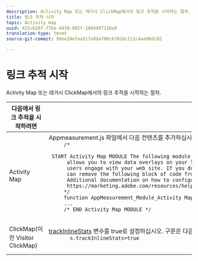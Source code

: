 ```yaml
---
description: Activity Map 또는 레거시 ClickMap에서의 링크 추적을 시작하는 절차.
title: 링크 추적 시작
topic: Activity map
uuid: 425cb287-f76e-4430-802f-288499711ba9
translation-type: tm+mt
source-git-commit: 99ee24efaa517e8da700c67818c111c4aa90dc02

---
```



# 링크 추적 시작

Activity Map 또는 레거시 ClickMap에서의 링크 추적을 시작하는 절차.

<table id="table_1745199B3105467CBA26F50B3B1CCE99"> 
 <thead> 
  <tr> 
   <th colname="col1" class="entry"> 다음에서 링크 추적을 시작하려면 </th> 
   <th colname="col2" class="entry"> 방법... </th> 
  </tr> 
 </thead>
 <tbody> 
  <tr> 
   <td colname="col1"> Activity Map </td> 
   <td colname="col2"> Appmeasurement.js 파일에서 다음 컨텐츠를 추가하십시오. 
    <code>
     /*
     &nbsp;START&nbsp;Activity&nbsp;Map&nbsp;MODULE&nbsp;The&nbsp;following&nbsp;module&nbsp;enables&nbsp;Activity&nbsp;Map&nbsp;tracking&nbsp;in&nbsp;Adobe&nbsp;Analytics.&nbsp;Activity&nbsp;Map
     &nbsp;allows&nbsp;you&nbsp;to&nbsp;view&nbsp;data&nbsp;overlays&nbsp;on&nbsp;your&nbsp;links&nbsp;and&nbsp;content&nbsp;to&nbsp;understand&nbsp;how
     &nbsp;users&nbsp;engage&nbsp;with&nbsp;your&nbsp;web&nbsp;site.&nbsp;If&nbsp;you&nbsp;do&nbsp;not&nbsp;intend&nbsp;to&nbsp;use&nbsp;Activity&nbsp;Map,&nbsp;you
     &nbsp;can&nbsp;remove&nbsp;the&nbsp;following&nbsp;block&nbsp;of&nbsp;code&nbsp;from&nbsp;your&nbsp;AppMeasurement.js&nbsp;file.
     &nbsp;Additional&nbsp;documentation&nbsp;on&nbsp;how&nbsp;to&nbsp;configure&nbsp;Activity&nbsp;Map&nbsp;is&nbsp;available&nbsp;at:
     &nbsp;https://marketing.adobe.com/resources/help/en_US/analytics/activitymap/getting-started-admins.html
     */
     function&nbsp;AppMeasurement_Module_Activity&nbsp;Map(g){func
     ...
     /*&nbsp;END&nbsp;Activity&nbsp;Map&nbsp;MODULE&nbsp;*/
    </code> </td> 
  </tr> 
  <tr> 
   <td colname="col1">  ClickMap(이전 Visitor ClickMap) </td> 
   <td colname="col2"> <p><a href="https://marketing.adobe.com/resources/help/en_US/sc/implement/trackInlineStats.html"  >trackInlineStats</a> 변수를 true로 설정하십시오. 구문은 다음과 같습니다. 
     <code>
       s.trackInlineStats=true
     </code> </p> </td> 
  </tr> 
 </tbody> 
</table>

